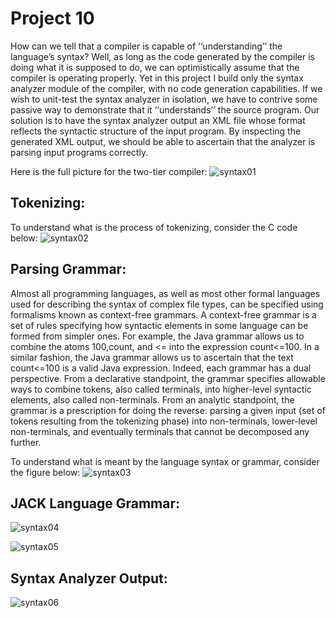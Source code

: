 # Project 10

How can we tell that a compiler is capable of ‘‘understanding’’ the language’s
syntax? Well, as long as the code generated by the compiler is doing what it is supposed
to do, we can optimistically assume that the compiler is operating properly.
Yet in this project I build only the syntax analyzer module of the compiler, with
no code generation capabilities. If we wish to unit-test the syntax analyzer in isolation,
we have to contrive some passive way to demonstrate that it ‘‘understands’’ the
source program. Our solution is to have the syntax analyzer output an XML file
whose format reflects the syntactic structure of the input program. By inspecting the
generated XML output, we should be able to ascertain that the analyzer is parsing
input programs correctly.

Here is the full picture for the two-tier compiler:
![syntax01](https://user-images.githubusercontent.com/33065305/94927566-c0381700-04c2-11eb-8a66-2839e136664b.png)

## Tokenizing:
To understand what is the process of tokenizing, consider the C code below:
![syntax02](https://user-images.githubusercontent.com/33065305/94927700-ec539800-04c2-11eb-9c33-4a4c16ec0799.png)

## Parsing Grammar:
Almost all programming languages, as well as most other formal languages used
for describing the syntax of complex file types, can be specified using formalisms
known as context-free grammars. A context-free grammar is a set of rules specifying
how syntactic elements in some language can be formed from simpler ones. For example,
the Java grammar allows us to combine the atoms 100,count, and <= into
the expression count<=100. In a similar fashion, the Java grammar allows us to
ascertain that the text count<=100 is a valid Java expression. Indeed, each grammar
has a dual perspective. From a declarative standpoint, the grammar specifies allowable
ways to combine tokens, also called terminals, into higher-level syntactic
elements, also called non-terminals. From an analytic standpoint, the grammar is a
prescription for doing the reverse: parsing a given input (set of tokens resulting from
the tokenizing phase) into non-terminals, lower-level non-terminals, and eventually
terminals that cannot be decomposed any further.

To understand what is meant by the language syntax or grammar, consider the figure below: 
![syntax03](https://user-images.githubusercontent.com/33065305/94927961-45233080-04c3-11eb-8525-c6868af84ab1.png)


## JACK Language Grammar:
![syntax04](https://user-images.githubusercontent.com/33065305/94928202-9d5a3280-04c3-11eb-9ce6-7f7de2989b5f.png)

![syntax05](https://user-images.githubusercontent.com/33065305/94928208-a1865000-04c3-11eb-887c-a842a9c33236.png)

## Syntax Analyzer Output:
![syntax06](https://user-images.githubusercontent.com/33065305/94928296-c4b0ff80-04c3-11eb-8ebe-de8434b4881d.png)



